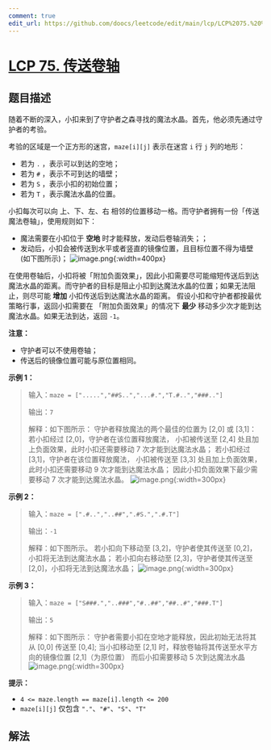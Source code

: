 ```yaml
---
comment: true
edit_url: https://github.com/doocs/leetcode/edit/main/lcp/LCP%2075.%20%E4%BC%A0%E9%80%81%E5%8D%B7%E8%BD%B4/README.md
---
```


# [LCP 75. 传送卷轴](https://leetcode.cn/problems/rdmXM7)

## 题目描述

<!-- 这里写题目描述 -->

随着不断的深入，小扣来到了守护者之森寻找的魔法水晶。首先，他必须先通过守护者的考验。

考验的区域是一个正方形的迷宫，`maze[i][j]` 表示在迷宫 `i` 行 `j` 列的地形：

-   若为 `.` ，表示可以到达的空地；
-   若为 `#` ，表示不可到达的墙壁；
-   若为 `S` ，表示小扣的初始位置；
-   若为 `T` ，表示魔法水晶的位置。

小扣每次可以向 上、下、左、右 相邻的位置移动一格。而守护者拥有一份「传送魔法卷轴」，使用规则如下：

-   魔法需要在小扣位于 **空地** 时才能释放，发动后卷轴消失；；
-   发动后，小扣会被传送到水平或者竖直的镜像位置，且目标位置不得为墙壁(如下图所示)；
    ![image.png](https://fastly.jsdelivr.net/gh/doocs/leetcode@main/lcp/LCP%2075.%20%E4%BC%A0%E9%80%81%E5%8D%B7%E8%BD%B4/images/1681789509-wTekFu-image.png){:width=400px}

在使用卷轴后，小扣将被「附加负面效果」，因此小扣需要尽可能缩短传送后到达魔法水晶的距离。而守护者的目标是阻止小扣到达魔法水晶的位置；如果无法阻止，则尽可能 **增加** 小扣传送后到达魔法水晶的距离。
假设小扣和守护者都按最优策略行事，返回小扣需要在 「附加负面效果」的情况下 **最少** 移动多少次才能到达魔法水晶。如果无法到达，返回 `-1`。

**注意：**

-   守护者可以不使用卷轴；
-   传送后的镜像位置可能与原位置相同。

**示例 1：**

> 输入：`maze = [".....","##S..","...#.","T.#..","###.."]`
>
> 输出：`7`
>
> 解释：如下图所示：
> 守护者释放魔法的两个最佳的位置为 [2,0] 或 [3,1]：
> 若小扣经过 [2,0]，守护者在该位置释放魔法，
> 小扣被传送至 [2,4] 处且加上负面效果，此时小扣还需要移动 7 次才能到达魔法水晶；
> 若小扣经过 [3,1]，守护者在该位置释放魔法，
> 小扣被传送至 [3,3] 处且加上负面效果，此时小扣还需要移动 9 次才能到达魔法水晶；
> 因此小扣负面效果下最少需要移动 7 次才能到达魔法水晶。
> ![image.png](https://fastly.jsdelivr.net/gh/doocs/leetcode@main/lcp/LCP%2075.%20%E4%BC%A0%E9%80%81%E5%8D%B7%E8%BD%B4/images/1681714676-gksEMT-image.png){:width=300px}

**示例 2：**

> 输入：`maze = [".#..","..##",".#S.",".#.T"]`
>
> 输出：`-1`
>
> 解释：如下图所示。
> 若小扣向下移动至 [3,2]，守护者使其传送至 [0,2]，小扣将无法到达魔法水晶；
> 若小扣向右移动至 [2,3]，守护者使其传送至 [2,0]，小扣将无法到达魔法水晶；
> ![image.png](https://fastly.jsdelivr.net/gh/doocs/leetcode@main/lcp/LCP%2075.%20%E4%BC%A0%E9%80%81%E5%8D%B7%E8%BD%B4/images/1681714693-LsxKAh-image.png){:width=300px}

**示例 3：**

> 输入：`maze = ["S###.","..###","#..##","##..#","###.T"]`
>
> 输出：`5`
>
> 解释：如下图所示：
> 守护者需要小扣在空地才能释放，因此初始无法将其从 [0,0] 传送至 [0,4];
> 当小扣移动至 [2,1] 时，释放卷轴将其传送至水平方向的镜像位置 [2,1]（为原位置）
> 而后小扣需要移动 5 次到达魔法水晶
> ![image.png](https://fastly.jsdelivr.net/gh/doocs/leetcode@main/lcp/LCP%2075.%20%E4%BC%A0%E9%80%81%E5%8D%B7%E8%BD%B4/images/1681800985-KrSdru-image.png){:width=300px}

**提示：**

-   `4 <= maze.length == maze[i].length <= 200`
-   `maze[i][j]` 仅包含 `"."`、`"#"`、`"S"`、`"T"`

## 解法

<!-- end -->
